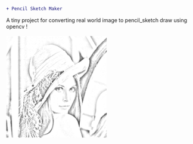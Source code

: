 ```diff
+ Pencil Sketch Maker
```
A tiny project for converting real world image to pencil_sketch draw using opencv !</br></br>
![](result.PNG)
